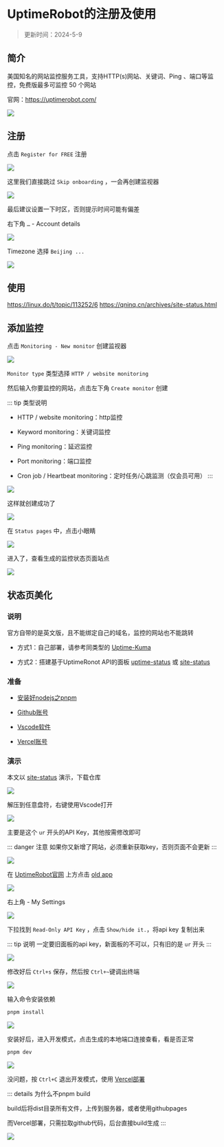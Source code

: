 # UptimeRobot的注册及使用

> 更新时间：2024-5-9

## 简介

美国知名的网站监控服务工具，支持HTTP(s)网站、关键词、Ping 、端口等监控，免费版最多可监控 50 个网站

官网：https://uptimerobot.com/

![](https://img.viptv.work/viptv/uptimerobot/uptimerobot-01.png)


## 注册

点击 `Register for FREE` 注册

![](https://img.viptv.work/viptv/uptimerobot/uptimerobot-02.png)

这里我们直接跳过 `Skip onboarding` ，一会再创建监视器

![](https://img.viptv.work/viptv/uptimerobot/uptimerobot-03.png)

最后建议设置一下时区，否则提示时间可能有偏差

右下角 `…` - Account details

![](https://img.viptv.work/viptv/uptimerobot/uptimerobot-04.png)

Timezone 选择 `Beijing ...`

![](https://img.viptv.work/viptv/uptimerobot/uptimerobot-05.png)


## 使用




https://linux.do/t/topic/113252/6
https://qninq.cn/archives/site-status.html



## 添加监控

点击 `Monitoring - New monitor` 创建监视器

![](https://img.viptv.work/viptv/uptimerobot/uptimerobot-06.png)

`Monitor type` 类型选择 `HTTP / website monitoring`

然后输入你要监控的网站，点击左下角 `Create monitor` 创建

::: tip 类型说明
* HTTP / website monitoring：http监控

* Keyword monitoring：关键词监控

* Ping monitoring：延迟监控

* Port monitoring：端口监控

* Cron job / Heartbeat monitoring：定时任务/心跳监测（仅会员可用）
:::

![](https://img.viptv.work/viptv/uptimerobot/uptimerobot-07.png)

这样就创建成功了

![](https://img.viptv.work/viptv/uptimerobot/uptimerobot-08.png)

在 `Status pages` 中，点击小眼睛

![](https://img.viptv.work/viptv/uptimerobot/uptimerobot-09.png)

进入了，查看生成的监控状态页面站点

![](https://img.viptv.work/viptv/uptimerobot/uptimerobot-10.png)




## 状态页美化

### 说明

官方自带的是英文版，且不能绑定自己的域名，监控的网站也不能跳转

* 方式1：自己部署，请参考同类型的 [Uptime-Kuma](https://github.com/louislam/uptime-kuma)

* 方式2：搭建基于UptimeRonot API的面板 [uptime-status](https://github.com/yb/uptime-status) 或 [site-status](https://github.com/imsyy/site-status)


### 准备

* [安装好nodejs之pnpm](./nodejs.md)

* [Github账号](./pages/github.md)

* [Vscode软件](./VSCode.md)

* [Vercel账号](./pages/vercel.md)



### 演示

本文以 [site-status](https://github.com/imsyy/site-status) 演示，下载仓库

![](https://img.viptv.work/viptv/uptimerobot/uptimerobot-11.png)

解压到任意盘符，右键使用Vscode打开

![](https://img.viptv.work/viptv/uptimerobot/uptimerobot-12.png)


主要是这个 `ur` 开头的API Key，其他按需修改即可

::: danger 注意
如果你又新增了网站，必须重新获取key，否则页面不会更新
:::

![](https://img.viptv.work/viptv/uptimerobot/uptimerobot-13.png)

在 [UptimeRobot官网](https://uptimerobot.com/) 上方点击 [old app](https://old.uptimerobot.com/dashboard)

![](https://img.viptv.work/viptv/uptimerobot/uptimerobot-14.png)

右上角 - My Settings

![](https://img.viptv.work/viptv/uptimerobot/uptimerobot-15.png)


下拉找到 `Read-Only API Key` ，点击 `Show/hide it.`，将api key 复制出来

::: tip 说明
一定要旧面板的api key，新面板的不可以，只有旧的是 `ur` 开头
:::

![](https://img.viptv.work/viptv/uptimerobot/uptimerobot-16.png)


修改好后 `Ctrl+s` 保存，然后按 `Ctrl+~`键调出终端

![](https://img.viptv.work/viptv/uptimerobot/uptimerobot-17.png)

输入命令安装依赖

```sh
pnpm install
```

![](https://img.viptv.work/viptv/uptimerobot/uptimerobot-18.png)

安装好后，进入开发模式，点击生成的本地端口连接查看，看是否正常

```sh
pnpm dev
```

![](https://img.viptv.work/viptv/uptimerobot/uptimerobot-19.png)

没问题，按 `Ctrl+C` 退出开发模式，使用 [Vercel部署](./pages/vercel.md)

::: details 为什么不pnpm build

build后将dist目录所有文件，上传到服务器，或者使用githubpages

而Vercel部署，只需拉取github代码，后台直接build生成
:::

![](https://img.viptv.work/viptv/uptimerobot/uptimerobot-20.png)


